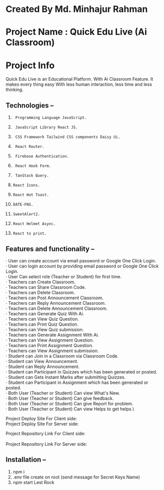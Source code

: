 # Created By Md. Minhajur Rahman

# Project Name : Quick Edu Live (Ai Classroom)

# Project Info
Quick Edu Live is an Educational Platform. With Ai Classroom Feature. It makes every thing easy With less human interaction, less time and less thinking.

## Technologies  –
1.      Programming Language JavaScript.
2.      JavaScript Library React JS.
3.      CSS Framework Tailwind CSS components Daisy Ui.
4.      React Router.
5.      Firebase Authentication.
8.      React Hook Form.
9.      TanStack Query.
10.     React Icons.
11.     React Hot Toast.
12.     DATE-FNS.
13.     SweetAlert2.
14.     React Helmet Async.
15.     React to print.

## Features and functionality –
·         User can create account via email password or Google One Click Login. \
·         User can login account by providing email password or Google One Click Login.\
·         User Can select role (Teacher or Student) for first time.\
·         Teachers can Create Classroom.\
·         Teachers can Share Classroom Code.\
·         Teachers can Delete Classroom.\
·         Teachers can Post Announcement Classroom.\
·         Teachers can Reply Announcement Classroom.\
·         Teachers can Delete Announcement Classroom.\
·         Teachers can Generate Quiz With Ai.\
·         Teachers can View Quiz Question.\
·         Teachers can Print Quiz Question.\
·         Teachers can View Quiz submission.\
·         Teachers can Generate Assignment With Ai.\
·         Teachers can View Assignment Question.\
·         Teachers can Print Assignment Question.\
·         Teachers can View Assignment submission.\
·         Student can Join in a Classroom via Classroom Code.\
·         Student can View Announcement.\
·         Student can Reply Announcement.\
·         Student can Participant in Quizzes which has been generated or posted.\
·         Student can Gets Instant Marks after submitting Quizzes.\
·         Student can Participant in Assignment which has been generated or posted.\
·         Both User (Teacher or Student) Can view What's New.\
·         Both User (Teacher or Student) Can give feedback.\
·         Both User (Teacher or Student) Can give Report for problem.\
·         Both User (Teacher or Student) Can view Helps to get helps.\

Project Deploy Site For Client side: 
  \
Project Deploy Site For Server side: 


Project Repository Link For Client side:  
\
Project Repository Link For Server side: 

## Installation  –
1. npm i
2. .env file create on root (send message for Secret Keys Name)
3. npm start
Lest Rock